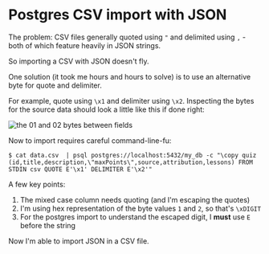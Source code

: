 # Postgres CSV import with JSON

The problem: CSV files generally quoted using `"` and delimited using `,` - both of which feature heavily in JSON strings.

So importing a CSV with JSON doesn't fly.

One solution (it took me hours and hours to solve) is to use an alternative byte for quote and delimiter.

For example, quote using `\x1` and delimiter using `\x2`. Inspecting the bytes for the source data should look a little like this if done right:

![the 01 and 02 bytes between fields](/images/postgres-quoting.png)

Now to import requires careful command-line-fu:

```
$ cat data.csv  | psql postgres://localhost:5432/my_db -c "\copy quiz (id,title,description,\"maxPoints\",source,attribution,lessons) FROM STDIN csv QUOTE E'\x1' DELIMITER E'\x2'"
```

A few key points:

1. The mixed case column needs quoting (and I'm escaping the quotes)
2. I'm using hex representation of the byte values `1` and `2`, so that's `\xDIGIT`
3. For the postgres import to understand the escaped digit, I **must** use `E` before the string

Now I'm able to import JSON in a CSV file.
